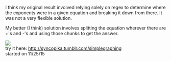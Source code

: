 I think my original result involved relying solely on regex to determine where the exponents were in a given equation and breaking it down from there. It was not a very flexible solution.
    
My better (I think) solution involves splitting the equation wherever there are +'s and -'s and using those chunks to get the answer.
    
<img src="https://67.media.tumblr.com/ba08cb2eddafdd7db7be52b9cc47839e/tumblr_o9y6otqmW81rtokg8o1_540.png"></img>    
try it here: http://syncopika.tumblr.com/simplegraphing    
started on 11/25/15
